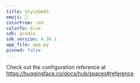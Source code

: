 ```yaml
---
title: StyleGAN3
emoji: 🐨
colorFrom: red
colorTo: blue
sdk: gradio
sdk_version: 4.36.1
app_file: app.py
pinned: false
---
```


Check out the configuration reference at https://huggingface.co/docs/hub/spaces#reference
